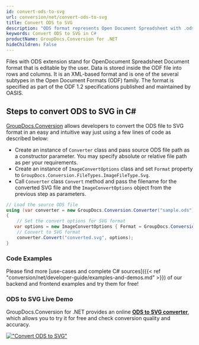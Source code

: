 ```yaml
---
id: convert-ods-to-svg
url: conversion/net/convert-ods-to-svg
title: Convert ODS to SVG
description: "ODS format represents Open Document Spreadsheet with .ods extension. Learn how to convert ODS to SVG file programmatically in C# language using GroupDocs.Conversion for .NET library."
keywords: Convert ODS to SVG in C#
productName: GroupDocs.Conversion for .NET
hideChildren: False
---
```


Files with ODS extension stand for OpenDocument Spreadsheet Document format that is editable by the user. Data is stored inside the ODF file into rows and columns. It is an XML-based format and is one of the several subtypes in the Open Document Formats (ODF) family. The format is specified as part of the ODF 1.2 specifications published and maintained by OASIS.

## Steps to convert ODS to SVG in C#

[GroupDocs.Conversion](https://products.groupdocs.com/conversion/net) allows developers to convert the ODS file to SVG format in an easy and intuitive way just using a few lines of code as described below:

* Create an instance of `Converter` class and pass source ODS file path as a constructor parameter. You may specify absolute or relative file path as per your requirements. 
* Create an instance of `ImageConvertOptions` class and set `Format` property to `GroupDocs.Conversion.FileTypes.ImageFileType.Svg`.
* Call `Converter` class `Convert` method and pass the filename for the converted SVG file and the `ImageConvertOptions` object from the previous step as parameters.

```csharp
// Load the source ODS file
using (var converter = new GroupDocs.Conversion.Converter("sample.ods"))
{
    // Set the convert options for SVG format
   var options = new ImageConvertOptions { Format = GroupDocs.Conversion.FileTypes.ImageFileType.Svg };
    // Convert to SVG format
    converter.Convert("converted.svg", options);
}
```

### Code Examples

Please find more [use-cases and complete C# sources]({{< ref "conversion/net/developer-guide/examples-and-demos.md" >}}) of our backend and frontend examples and try them for free!

### ODS to SVG Live Demo

GroupDocs.Conversion for .NET provides an online [**ODS to SVG converter**](https://products.groupdocs.app/conversion/ods-to-svg), which allows you to try it for free and check conversion quality and accuracy.

[!["Convert ODS to SVG"](conversion/net/images/convert-to-svg/convert-ods-to-svg.png)](https://products.groupdocs.app/conversion/ods-to-svg)